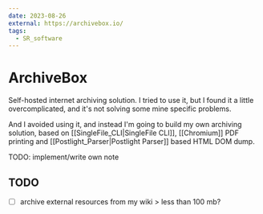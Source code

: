 ```yaml
---
date: 2023-08-26
external: https://archivebox.io/
tags:
  - SR_software
---
```


# ArchiveBox

Self-hosted internet archiving solution. I tried to use it, but I found it a
little overcomplicated, and it's not solving some mine specific problems.

And I avoided using it, and instead I'm going to build my own archiving
solution, based on [[SingleFile_CLI|SingleFile CLI]],
[[Chromium]] PDF printing and
[[Postlight_Parser|Postlight Parser]] based HTML DOM dump.

TODO: implement/write own note

## TODO

- [ ] archive external resources from my wiki > less than 100 mb?
